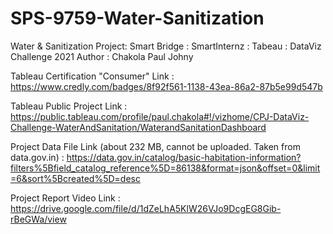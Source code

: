 # SPS-9759-Water-Sanitization
Water &amp; Sanitization
Project: Smart Bridge : SmartInternz : Tabeau : DataViz Challenge 2021
Author : Chakola Paul Johny

Tableau Certification "Consumer" Link : https://www.credly.com/badges/8f92f561-1138-43ea-86a2-87b5e99d547b

Tableau Public Project Link : https://public.tableau.com/profile/paul.chakola#!/vizhome/CPJ-DataViz-Challenge-WaterAndSanitation/WaterandSanitationDashboard

Project Data File Link (about 232 MB, cannot be uploaded. Taken from data.gov.in) : https://data.gov.in/catalog/basic-habitation-information?filters%5Bfield_catalog_reference%5D=86138&format=json&offset=0&limit=6&sort%5Bcreated%5D=desc

Project Report Video Link : https://drive.google.com/file/d/1dZeLhA5KlW26VJo9DcgEG8Gib-rBeGWa/view

